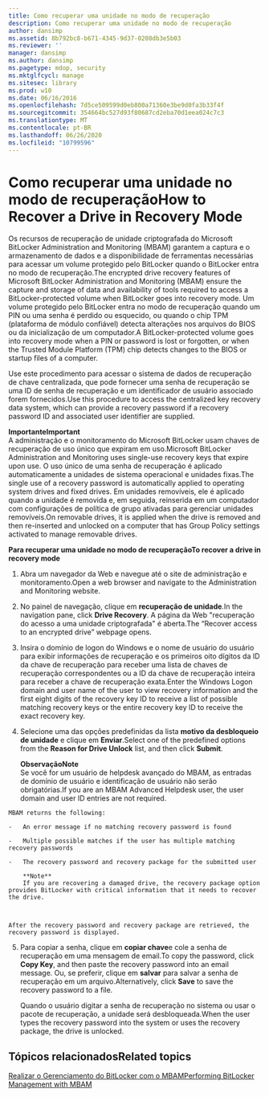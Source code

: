 ```yaml
---
title: Como recuperar uma unidade no modo de recuperação
description: Como recuperar uma unidade no modo de recuperação
author: dansimp
ms.assetid: 8b792bc8-b671-4345-9d37-0208db3e5b03
ms.reviewer: ''
manager: dansimp
ms.author: dansimp
ms.pagetype: mdop, security
ms.mktglfcycl: manage
ms.sitesec: library
ms.prod: w10
ms.date: 06/16/2016
ms.openlocfilehash: 7d5ce509599d0eb800a71360e3be9d0fa3b33f4f
ms.sourcegitcommit: 354664bc527d93f80687cd2eba70d1eea024c7c3
ms.translationtype: MT
ms.contentlocale: pt-BR
ms.lasthandoff: 06/26/2020
ms.locfileid: "10799596"
---
```

# <span data-ttu-id="7aaa9-103">Como recuperar uma unidade no modo de recuperação</span><span class="sxs-lookup"><span data-stu-id="7aaa9-103">How to Recover a Drive in Recovery Mode</span></span>


<span data-ttu-id="7aaa9-104">Os recursos de recuperação de unidade criptografada do Microsoft BitLocker Administration and Monitoring (MBAM) garantem a captura e o armazenamento de dados e a disponibilidade de ferramentas necessárias para acessar um volume protegido pelo BitLocker quando o BitLocker entra no modo de recuperação.</span><span class="sxs-lookup"><span data-stu-id="7aaa9-104">The encrypted drive recovery features of Microsoft BitLocker Administration and Monitoring (MBAM) ensure the capture and storage of data and availability of tools required to access a BitLocker-protected volume when BitLocker goes into recovery mode.</span></span> <span data-ttu-id="7aaa9-105">Um volume protegido pelo BitLocker entra no modo de recuperação quando um PIN ou uma senha é perdido ou esquecido, ou quando o chip TPM (plataforma de módulo confiável) detecta alterações nos arquivos do BIOS ou da inicialização de um computador.</span><span class="sxs-lookup"><span data-stu-id="7aaa9-105">A BitLocker-protected volume goes into recovery mode when a PIN or password is lost or forgotten, or when the Trusted Module Platform (TPM) chip detects changes to the BIOS or startup files of a computer.</span></span>

<span data-ttu-id="7aaa9-106">Use este procedimento para acessar o sistema de dados de recuperação de chave centralizada, que pode fornecer uma senha de recuperação se uma ID de senha de recuperação e um identificador de usuário associado forem fornecidos.</span><span class="sxs-lookup"><span data-stu-id="7aaa9-106">Use this procedure to access the centralized key recovery data system, which can provide a recovery password if a recovery password ID and associated user identifier are supplied.</span></span>

**<span data-ttu-id="7aaa9-107">Importante</span><span class="sxs-lookup"><span data-stu-id="7aaa9-107">Important</span></span>**  
<span data-ttu-id="7aaa9-108">A administração e o monitoramento do Microsoft BitLocker usam chaves de recuperação de uso único que expiram em uso.</span><span class="sxs-lookup"><span data-stu-id="7aaa9-108">Microsoft BitLocker Administration and Monitoring uses single-use recovery keys that expire upon use.</span></span> <span data-ttu-id="7aaa9-109">O uso único de uma senha de recuperação é aplicado automaticamente a unidades de sistema operacional e unidades fixas.</span><span class="sxs-lookup"><span data-stu-id="7aaa9-109">The single use of a recovery password is automatically applied to operating system drives and fixed drives.</span></span> <span data-ttu-id="7aaa9-110">Em unidades removíveis, ele é aplicado quando a unidade é removida e, em seguida, reinserida em um computador com configurações de política de grupo ativadas para gerenciar unidades removíveis.</span><span class="sxs-lookup"><span data-stu-id="7aaa9-110">On removable drives, it is applied when the drive is removed and then re-inserted and unlocked on a computer that has Group Policy settings activated to manage removable drives.</span></span>



**<span data-ttu-id="7aaa9-111">Para recuperar uma unidade no modo de recuperação</span><span class="sxs-lookup"><span data-stu-id="7aaa9-111">To recover a drive in recovery mode</span></span>**

1.  <span data-ttu-id="7aaa9-112">Abra um navegador da Web e navegue até o site de administração e monitoramento.</span><span class="sxs-lookup"><span data-stu-id="7aaa9-112">Open a web browser and navigate to the Administration and Monitoring website.</span></span>

2.  <span data-ttu-id="7aaa9-113">No painel de navegação, clique em **recuperação de unidade**.</span><span class="sxs-lookup"><span data-stu-id="7aaa9-113">In the navigation pane, click **Drive Recovery**.</span></span> <span data-ttu-id="7aaa9-114">A página da Web "recuperação do acesso a uma unidade criptografada" é aberta.</span><span class="sxs-lookup"><span data-stu-id="7aaa9-114">The “Recover access to an encrypted drive” webpage opens.</span></span>

3.  <span data-ttu-id="7aaa9-115">Insira o domínio de logon do Windows e o nome de usuário do usuário para exibir informações de recuperação e os primeiros oito dígitos da ID da chave de recuperação para receber uma lista de chaves de recuperação correspondentes ou a ID da chave de recuperação inteira para receber a chave de recuperação exata.</span><span class="sxs-lookup"><span data-stu-id="7aaa9-115">Enter the Windows Logon domain and user name of the user to view recovery information and the first eight digits of the recovery key ID to receive a list of possible matching recovery keys or the entire recovery key ID to receive the exact recovery key.</span></span>

4.  <span data-ttu-id="7aaa9-116">Selecione uma das opções predefinidas da lista **motivo da desbloqueio de unidade** e clique em **Enviar**.</span><span class="sxs-lookup"><span data-stu-id="7aaa9-116">Select one of the predefined options from the **Reason for Drive Unlock** list, and then click **Submit**.</span></span>

    **<span data-ttu-id="7aaa9-117">Observação</span><span class="sxs-lookup"><span data-stu-id="7aaa9-117">Note</span></span>**  
    <span data-ttu-id="7aaa9-118">Se você for um usuário de helpdesk avançado do MBAM, as entradas de domínio de usuário e identificação de usuário não serão obrigatórias.</span><span class="sxs-lookup"><span data-stu-id="7aaa9-118">If you are an MBAM Advanced Helpdesk user, the user domain and user ID entries are not required.</span></span>



~~~
MBAM returns the following:

-   An error message if no matching recovery password is found

-   Multiple possible matches if the user has multiple matching recovery passwords

-   The recovery password and recovery package for the submitted user

    **Note**  
    If you are recovering a damaged drive, the recovery package option provides BitLocker with critical information that it needs to recover the drive.



After the recovery password and recovery package are retrieved, the recovery password is displayed.
~~~

5. <span data-ttu-id="7aaa9-119">Para copiar a senha, clique em **copiar chave**e cole a senha de recuperação em uma mensagem de email.</span><span class="sxs-lookup"><span data-stu-id="7aaa9-119">To copy the password, click **Copy Key**, and then paste the recovery password into an email message.</span></span> <span data-ttu-id="7aaa9-120">Ou, se preferir, clique em **salvar** para salvar a senha de recuperação em um arquivo.</span><span class="sxs-lookup"><span data-stu-id="7aaa9-120">Alternatively, click **Save** to save the recovery password to a file.</span></span>

   <span data-ttu-id="7aaa9-121">Quando o usuário digitar a senha de recuperação no sistema ou usar o pacote de recuperação, a unidade será desbloqueada.</span><span class="sxs-lookup"><span data-stu-id="7aaa9-121">When the user types the recovery password into the system or uses the recovery package, the drive is unlocked.</span></span>

## <span data-ttu-id="7aaa9-122">Tópicos relacionados</span><span class="sxs-lookup"><span data-stu-id="7aaa9-122">Related topics</span></span>


[<span data-ttu-id="7aaa9-123">Realizar o Gerenciamento do BitLocker com o MBAM</span><span class="sxs-lookup"><span data-stu-id="7aaa9-123">Performing BitLocker Management with MBAM</span></span>](performing-bitlocker-management-with-mbam-mbam-2.md)









